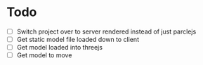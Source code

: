 # Todo
- [ ] Switch project over to server rendered instead of just parclejs
- [ ] Get static model file loaded down to client
- [ ] Get model loaded into threejs
- [ ] Get model to move